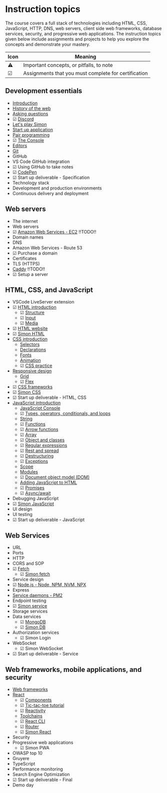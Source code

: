 # Instruction topics

The course covers a full stack of technologies including HTML, CSS, JavaScript, HTTP, DNS, web servers, client side web frameworks, database services, security, and progressive web applications. The instruction topics given below include assignments and projects to help you explore the concepts and demonstrate your mastery.

| Icon | Meaning                                              |
| ---- | ---------------------------------------------------- |
| ⚠    | Important concepts, or pitfalls, to note             |
| ☑    | Assignments that you must complete for certification |

## Development essentials

- [Introduction](developmentEssentials/introduction/introduction.md)
- [History of the web](developmentEssentials/history/history.md)
- [Asking questions](developmentEssentials/askingQuestions.md)
- ☑ [Discord](developmentEssentials/discord/discord.md)
- [Let's play Simon](developmentEssentials/simon/simon.md)
- [Start up application](developmentEssentials/startUp/startUp.md)
- [Pair programming](developmentEssentials/pairProgramming.md)
- ☑ [The Console](developmentEssentials/console/console.md)
- [Editors](developmentEssentials/editors/editors.md)
- [Git](developmentEssentials/git/git.md)
- GitHub
- VS Code GitHub integration
- ☑ Using GitHub to take notes
- ☑ [CodePen](developmentEssentials/codePen/codepen.md)
- ☑ Start up deliverable - Specification
- Technology stack
- Development and production environments
- Continuous delivery and deployment

## Web servers

- The internet
- Web servers
- ☑ [Amazon Web Services - EC2](webServers/amazonWebServicesEc2/amazonWebServicesEc2.md) !!TODO!!
- Domain names
- DNS
- Amazon Web Services - Route 53
- ☑ Purchase a domain
- Certificates
- TLS (HTTPS)
- [Caddy](webServers/caddy/caddy.md) !!TODO!!
- ☑ Setup a server

## HTML, CSS, and JavaScript

- VSCode LiveServer extension
- ☑ [HTML introduction](html/introduction/introduction.md)
  - ☑ [Structure](html/structure/structure.md)
  - ☑ [Input](html/input/input.md)
  - ☑ [Media](html/media/media.md)
- ☑ [HTML website](https://github.com/webprogramming260/website-html#readme)
- ☑ [Simon HTML](https://github.com/webprogramming260/simon-html#readme)
- [CSS introduction](css/introduction/introduction.md)
  - [Selectors](css/selectors/selectors.md)
  - [Declarations](css/declarations.md)
  - [Fonts](css/fonts.md)
  - [Animation](css/animation/animation.md)
  - ☑ [CSS practice](css/practice.md)
- [Responsive design](css/responsive/responsive.md)
  - [Grid](css/grid/grid.md)
  - ☑ [Flex](css/flexbox/flexbox.md)
- ☑ [CSS frameworks](css/frameworks/frameworks.md)
- ☑ [Simon CSS](https://github.com/webprogramming260/simon-css#readme)
- ☑ Start up deliverable - HTML, CSS
- [JavaScript introduction](javascript/introduction/introduction.md)
  - [JavaScript Console](javascript/console.md)
  - ☑ [Types, operators, conditionals, and loops](javascript/typeConstruct.md)
  - [String](javascript/string.md)
  - ☑ [Functions](javascript/functions.md)
  - ☑ [Arrow functions](javascript/arrow.md)
  - ☑ [Array](javascript/array.md)
  - ☑ [Object and classes](javascript/objectClasses.md)
  - ☑ [Regular expressions](javascript/regularExpressions.md)
  - ☑ [Rest and spread](javascript/restSpread.md)
  - ☑ [Destructuring](javascript/destructuring.md)
  - ☑ [Exceptions](javascript/exceptions.md)
  - [Scope](javascript/scope.md)
  - [Modules](javascript/modules.md)
  - ☑ [Document object model (DOM)](javascript/dom/dom.md)
  - [Adding JavaScript to HTML](javascript/addingToHtml.md)
  - ☑ [Promises](javascript/promises.md)
  - ☑ [Async/await](javascript/async/await.md)
- Debugging JavaScript
- ☑ [Simon JavaScript](https://github.com/webprogramming260/simon-javascript#readme)
- UI design
- UI testing
- ☑ Start up deliverable - JavaScript

## Web Services

- URL
- Ports
- HTTP
- CORS and SOP
- ☑ [Fetch](webServices/fetch.md)
  - ☑ [Simon fetch](https://github.com/webprogramming260/simon-fetch#readme)
- Service design
- ☑ [Node.js - Node, NPM, NVM, NPX](webServices/node/node.md)
- Express
- [Service daemons - PM2](webServices/pm2/pm2.md)
- Endpoint testing
- ☑ [Simon service](https://github.com/webprogramming260/simon-service#readme)
- Storage services
- Data services
  - ☑ [MongoDB](webServices/mongoDb/mongoDb.md)
  - ☑ [Simon DB](https://github.com/webprogramming260/simon-db#readme)
- Authorization services
  - ☑ Simon Login
- WebSocket
  - ☑ Simon WebSocket
- ☑ Start up deliverable - Service

## Web frameworks, mobile applications, and security

- [Web frameworks](webFrameworks/webFrameworks.md)
- [React](webFrameworks/react/react.md)
  - ☑ [Components](webFrameworks/react/components.md)
  - ☑ [Tic-tac-toe tutorial](webFrameworks/react/ticTacToe.md)
  - ☑ [Reactivity](webFrameworks/react/reactivity.md)
  - [Toolchains](webFrameworks/toolChains.md)
  - ☑ [React CLI](webFrameworks/react/reactCli.md)
  - ☑ [Router](webFrameworks/react/reactRouter.md)
  - ☑ [Simon React](https://github.com/webprogramming260/simon-react#readme)
- Security
- Progressive web applications
  - ☑ Simon PWA
- OWASP top 10
- Gruyere
- TypeScript
- Performance monitoring
- Search Engine Optimization
- ☑ Start up deliverable - Final
- Demo day

